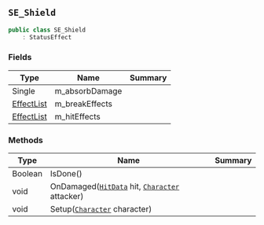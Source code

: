 ## `SE_Shield`

```csharp
public class SE_Shield
    : StatusEffect
```

### Fields

| Type | Name | Summary | 
| --- | --- | --- | 
| Single | m_absorbDamage |  | 
| [EffectList](./EffectList.md) | m_breakEffects |  | 
| [EffectList](./EffectList.md) | m_hitEffects |  | 


### Methods

| Type | Name | Summary | 
| --- | --- | --- | 
| Boolean | IsDone() |  | 
| void | OnDamaged([`HitData`](./HitData.md) hit, [`Character`](./Character.md) attacker) |  | 
| void | Setup([`Character`](./Character.md) character) |  | 



